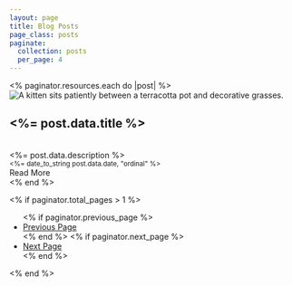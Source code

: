 ```yaml
---
layout: page
title: Blog Posts
page_class: posts
paginate:
  collection: posts
  per_page: 4
---
```


<grid-container role="list" data-layout='50-50'>
  <% paginator.resources.each do |post| %>
    <sl-card class="card-overview">
      <img
        slot="image"
        src="<%= post.data.image || 'https://placehold.co/778x438?text=Hello+Ruby' %>"
        alt="A kitten sits patiently between a terracotta pot and decorative grasses."
      />
      <h2><%= post.data.title %></h2><br />
      <%= post.data.description %><br />
      <small><%= date_to_string post.data.date, "ordinal" %></small>
      <div slot="footer">
        <sl-button href="<%= post.relative_url %>" variant="warning">Read More</sl-button>
        <sl-rating></sl-rating>
      </div>
    </sl-card>
  <% end %>
</grid-container>

<% if paginator.total_pages > 1 %>

  <ul class="pagination">
    <% if paginator.previous_page %>
    <li>
      <a href="<%= paginator.previous_page_path %>">Previous Page</a>
    </li>
    <% end %>
    <% if paginator.next_page %>
    <li>
      <a href="<%= paginator.next_page_path %>">Next Page</a>
    </li>
    <% end %>
  </ul>
<% end %>
